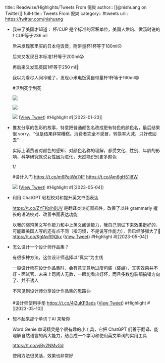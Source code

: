 title:: Readwise/Highlights/Tweets From 倪爽
author:: [[@nishuang on Twitter]]
full-title:: Tweets From 倪爽
category:: #tweets
url:: https://twitter.com/nishuang

- 我来了美国才知道： 杯/CUP 是个标准的容积单位，美国人烘焙、做汤时说的1 CUP等于236 ml
  
  后来发现家里买的日本电饭煲，附带量杯1杯等于180ml☹️
  
  后来又发现日本标准1杯等于200ml😱
  
  再后来又发现英国1杯等于250 ml🥲
  
  我以为看尽人间冷暖了，发现小米电饭煲自带量杯1杯等于160ml😨
  
  #活到死学到死 
  
  ![](https://pbs.twimg.com/media/FJtkghqXoAcx3-o.jpg) 
  
  ![](https://pbs.twimg.com/media/FJtkghiX0AMDhxL.jpg) 
  
  ![](https://pbs.twimg.com/media/FJtkgiAWUAMiNtD.jpg) ([View Tweet](https://twitter.com/nishuang/status/1484891015853101066)) #Highlight #[[2022-01-23]]
- 推友分享的色彩的故事，特意把普通颜色名改成更有特色的颜色名，最后结果很 sorry，“但是结果非常糟糕，消费者完全不感冒，转换率大减，只好改回去”
  
  实际上消费者对颜色的感知、对颜色名称的理解，都受文化、性别、年龄的影响，科学研究就说女性因为进化，天然能识别更多颜色
  
  1/
  
  #设计入门 https://t.co/m6PeiWe74F https://t.co/Am6gH51i8W
  
  ![](https://pbs.twimg.com/media/Fr3MeALXwAIdO5f.jpg) ([View Tweet](https://twitter.com/nishuang/status/1638690660336431104)) #Highlight #[[2023-05-04]]
- 利用 ChatGPT 轻松校对和提升英文书面表达
  
  https://t.co/ZYFKoih8UV 是翻译类浏览器插件，改善了以往 grammarly 擅长的语法校对、改善书面表达功能
  
  以我的弱鸡英文写作能力和中上英文阅读能力，我自己测试下来效果挺好的，可能跟美国人写的还有点不同（指习惯，不是说写作能力），但已经够强大了👏 https://t.co/KgIAvR9Qkx ([View Tweet](https://twitter.com/nishuang/status/1632516243696627712)) #Highlight #[[2023-05-04]]
- 怎么设计一个设计师作品集？
  
  有很多种方法，这位设计师选择以“真实”为主线
  
  一般设计师在设计作品集时，会有意无意地过度包装（装逼），其实效果并不好 - 面试官、未来上司阅人无数，一眼能看出好坏，而且多数包装都搞错方向了、并不诱人
  
  不常见到设计师分享设计作品集的思路👍
  
  #设计师使用手册 https://t.co/4j2uKFBads ([View Tweet](https://twitter.com/nishuang/status/1656309752513675266)) #Highlight #[[2023-05-10]]
- 想不起来那个单词？AI 来帮你
  
  Word Genie 单词精灵是个很有趣的小工具，它把 ChatGPT 们善于翻译、能理解自然语言的两大能力，结合成一个学习和使用英文单词的实用工具
  
  https://t.co/vjBy2NMvGd
  
  使用方法很灵活，效果也非常好